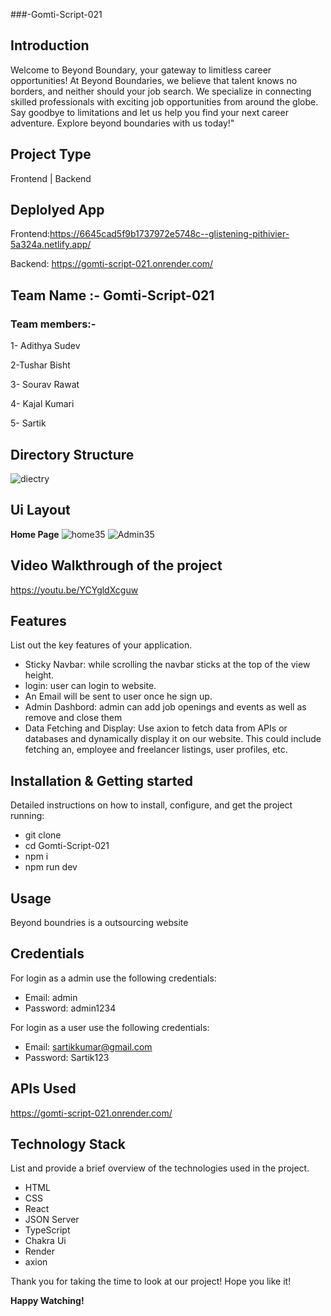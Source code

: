 ###-Gomti-Script-021

## Introduction 
Welcome to Beyond Boundary, your gateway to limitless career opportunities! At Beyond Boundaries, we believe that talent knows no borders, and neither should your job search. We specialize in connecting skilled professionals with exciting job opportunities from around the globe. Say goodbye to limitations and let us help you find your next career adventure. Explore beyond boundaries with us today!"

## Project Type
Frontend | Backend 

## Deplolyed App
Frontend:https://6645cad5f9b1737972e5748c--glistening-pithivier-5a324a.netlify.app/


Backend: https://gomti-script-021.onrender.com/


## Team Name :- Gomti-Script-021



### Team members:-

1- Adithya Sudev

2-Tushar Bisht

3- Sourav Rawat

4- Kajal Kumari

5- Sartik



## Directory Structure
![diectry](https://github.com/adithyasudev/Gomti-Script-021/assets/107359448/887880b7-aaec-4dda-8bcc-1539f8a980a5)


## Ui Layout
  **Home Page**
![home35](https://github.com/adithyasudev/Gomti-Script-021/assets/107359448/27e7bc4c-ce20-4559-bd55-c4d10210bbd8)
![Admin35](https://github.com/adithyasudev/Gomti-Script-021/assets/107359448/68d6d34e-56a0-4c1b-abab-f500745b42cb)



## Video Walkthrough of the project
 https://youtu.be/YCYgldXcguw

## Features
List out the key features of your application.

- Sticky Navbar: while scrolling the navbar sticks at the top of the view height.
- login: user can login to website.
- An Email will be sent to user once he sign up.
- Admin Dashbord: admin can add job openings and events as well as remove and close them
- Data Fetching and Display: Use axion to fetch data from APIs or databases and dynamically display it on our website. This could include fetching an, employee and freelancer listings, user profiles, etc.


## Installation & Getting started
Detailed instructions on how to install, configure, and get the project running:
- git clone 
- cd Gomti-Script-021
- npm i 
- npm run dev



## Usage
Beyond boundries  is a outsourcing website 

## Credentials
For login  as a admin use the following credentials:
- Email: admin
- Password: admin1234

 For login  as a user use the following credentials:
- Email: sartikkumar@gmail.com
- Password: Sartik123
## APIs Used
https://gomti-script-021.onrender.com/

## Technology Stack
List and provide a brief overview of the technologies used in the project.

- HTML
- CSS
- React
- JSON Server
- TypeScript
- Chakra Ui
- Render
- axion



Thank you for taking the time to look at our project! Hope you like it!



  **Happy Watching!**

